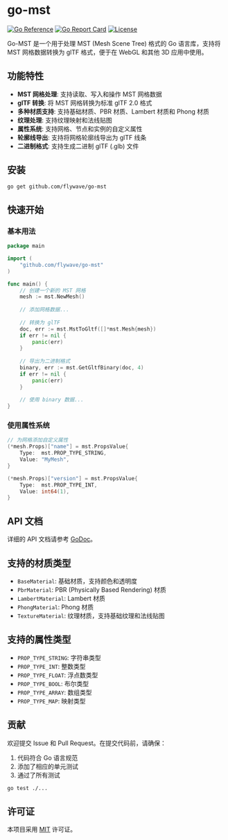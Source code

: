 # go-mst

[![Go Reference](https://pkg.go.dev/badge/github.com/flywave/go-mst.svg)](https://pkg.go.dev/github.com/flywave/go-mst)
[![Go Report Card](https://goreportcard.com/badge/github.com/flywave/go-mst)](https://goreportcard.com/report/github.com/flywave/go-mst)
[![License](https://img.shields.io/github/license/flywave/go-mst)](https://github.com/flywave/go-mst/blob/main/LICENSE)

Go-MST 是一个用于处理 MST (Mesh Scene Tree) 格式的 Go 语言库，支持将 MST 网格数据转换为 glTF 格式，便于在 WebGL 和其他 3D 应用中使用。

## 功能特性

- **MST 网格处理**: 支持读取、写入和操作 MST 网格数据
- **glTF 转换**: 将 MST 网格转换为标准 glTF 2.0 格式
- **多种材质支持**: 支持基础材质、PBR 材质、Lambert 材质和 Phong 材质
- **纹理处理**: 支持纹理映射和法线贴图
- **属性系统**: 支持网格、节点和实例的自定义属性
- **轮廓线导出**: 支持将网格轮廓线导出为 glTF 线条
- **二进制格式**: 支持生成二进制 glTF (.glb) 文件

## 安装

```bash
go get github.com/flywave/go-mst
```

## 快速开始

### 基本用法

```go
package main

import (
    "github.com/flywave/go-mst"
)

func main() {
    // 创建一个新的 MST 网格
    mesh := mst.NewMesh()
    
    // 添加网格数据...
    
    // 转换为 glTF
    doc, err := mst.MstToGltf([]*mst.Mesh{mesh})
    if err != nil {
        panic(err)
    }
    
    // 导出为二进制格式
    binary, err := mst.GetGltfBinary(doc, 4)
    if err != nil {
        panic(err)
    }
    
    // 使用 binary 数据...
}
```

### 使用属性系统

```go
// 为网格添加自定义属性
(*mesh.Props)["name"] = mst.PropsValue{
    Type:  mst.PROP_TYPE_STRING, 
    Value: "MyMesh",
}

(*mesh.Props)["version"] = mst.PropsValue{
    Type:  mst.PROP_TYPE_INT, 
    Value: int64(1),
}
```

## API 文档

详细的 API 文档请参考 [GoDoc](https://pkg.go.dev/github.com/flywave/go-mst)。

## 支持的材质类型

- `BaseMaterial`: 基础材质，支持颜色和透明度
- `PbrMaterial`: PBR (Physically Based Rendering) 材质
- `LambertMaterial`: Lambert 材质
- `PhongMaterial`: Phong 材质
- `TextureMaterial`: 纹理材质，支持基础纹理和法线贴图

## 支持的属性类型

- `PROP_TYPE_STRING`: 字符串类型
- `PROP_TYPE_INT`: 整数类型
- `PROP_TYPE_FLOAT`: 浮点数类型
- `PROP_TYPE_BOOL`: 布尔类型
- `PROP_TYPE_ARRAY`: 数组类型
- `PROP_TYPE_MAP`: 映射类型

## 贡献

欢迎提交 Issue 和 Pull Request。在提交代码前，请确保：

1. 代码符合 Go 语言规范
2. 添加了相应的单元测试
3. 通过了所有测试

```bash
go test ./...
```

## 许可证

本项目采用 [MIT](LICENSE) 许可证。